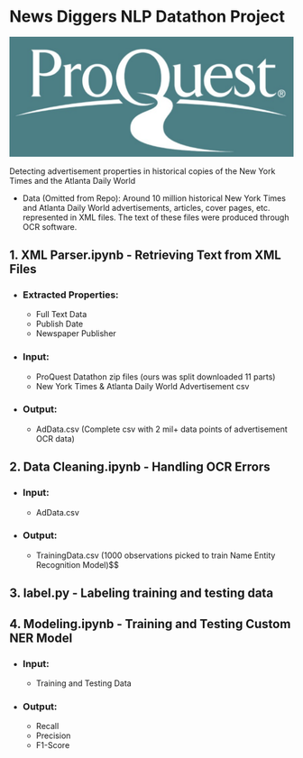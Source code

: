 # News Diggers NLP Datathon Project
![alt text](https://github.com/nickrwu/Datathon-NLP/blob/main/images/proquest.png)

Detecting advertisement properties in historical copies of the New York Times and the Atlanta Daily World
* Data (Omitted from Repo): Around 10 million historical New York Times and Atlanta Daily World advertisements, articles, cover pages, etc. represented in XML files. The text of these files were produced through OCR software.

## 1. **XML Parser.ipynb** - Retrieving Text from XML Files
* ### Extracted Properties:
    * Full Text Data
    * Publish Date
    * Newspaper Publisher
* ### Input:
  * ProQuest Datathon zip files (ours was split downloaded 11 parts)
  * New York Times & Atlanta Daily World Advertisement csv
* ### Output:
  * AdData.csv (Complete csv with 2 mil+ data points of advertisement OCR data)

## 2. **Data Cleaning.ipynb** - Handling OCR Errors
* ### Input:
  * AdData.csv
* ### Output:
  * TrainingData.csv (1000 observations picked to train Name Entity Recognition Model)$$

## 3. **label.py** - Labeling training and testing data

## 4. **Modeling.ipynb** - Training and Testing Custom NER Model
* ### Input:
  * Training and Testing Data
* ### Output:
  * Recall
  * Precision
  * F1-Score
